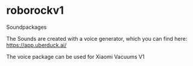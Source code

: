 # roborockv1
Soundpackages

The Sounds are created with a voice generator, which you can find here:
https://app.uberduck.ai/

The voice package can be used for Xiaomi Vacuums V1
